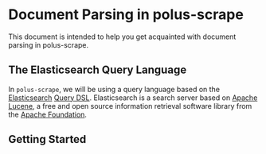 # Document Parsing in polus-scrape

This document is intended to help you get acquainted with document parsing in polus-scrape.

## The Elasticsearch Query Language

In `polus-scrape`, we will be using a query language based on the [Elasticsearch](https://www.elastic.co/products/elasticsearch) [Query DSL](https://www.elastic.co/guide/en/elasticsearch/reference/current/query-dsl.html). Elasticsearch is a search server based on [Apache Lucene](http://lucene.apache.org/), a free and open source information retrieval software library from the [Apache Foundation](http://apache.org/).

## Getting Started